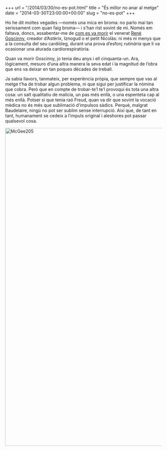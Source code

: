 +++
url = "/2014/03/30/no-es-pot.html"
title = "És millor no anar al metge"
date = "2014-03-30T23:00:00+00:00"
slug = "no-es-pot"
+++

Ho he dit moltes vegades —només una mica en broma: no parlo mai tan seriosament com quan faig broma— i s’han rist sovint de mi. Només em faltava, doncs, assabentar-me de [com es va morir](http://www.sciencesetavenir.fr/sante/20121108.OBS8681/le-gag-rate-de-goscinny-mourir-d-un-arret-du-c-ur-chez-son-cardiologue.html) el venerat [René Goscinny](https://fr.wikipedia.org/wiki/Ren%C3%A9_Goscinny), creador d’Astèrix, Iznogud o el petit Nicolàs: ni més ni menys que a la consulta del seu cardiòleg, durant una prova d’esforç *rutinària* que li va ocasionar una aturada cardiorespiratòria.

Quan va morir Goscinny, jo tenia deu anys i ell cinquanta-un. Ara, lògicament, mesuro d’una altra manera la seva edat i la magnitud de l’obra que ens va deixar en tan poques dècades de treball.

Ja sabia llavors, tanmateix, per experiència pròpia, que sempre que vas al metge t’ha de trobar algun problema, ni que sigui per justificar la nòmina que cobra. Però que en compte de trobar-te’l te’l provoqui és tota una altra cosa: un salt qualitatiu de malícia, un pas més enllà, o una espenteta cap al més enllà. Potser sí que tenia raó Freud, quan va dir que sovint la vocació mèdica no és més que sublimació d’impulsos sàdics. Perquè, malgrat Baudelaire, ningú no pot ser sublim sense interrupció. Així que, de tant en tant, humanament se cedeix a l’impuls original i aleshores pot passar qualsevol cosa.

<a title="By Otis Historical Archives Nat’l Museum of Health and Medicine (Photograph by Herbert Ponting) (Flickr) [CC-BY-2.0 (http://creativecommons.org/licenses/by/2.0)], via Wikimedia Commons" href="https://commons.wikimedia.org/wiki/File%3AMcGee205.jpg"><img width="1024" alt="McGee205" src="/uploads/2019/cde4141ce7.jpg" /></a>

